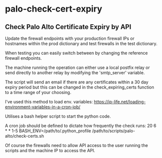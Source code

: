 # palo-check-cert-expiry

## Check Palo Alto Certificate Expiry by API

Update the firewall endpoints with your production firewall IPs or hostnames within the prod dictionary and test firewalls in the test dictionary.

When testing you can easily switch between by changing the reference firewall endpoints.

The machine running the operation can either use a local postfix relay or send directly to another relay by modifying the 'smtp_server' variable.

The script will send an email if there are any certificates within a 30 day expiry period but this can be changed in the check_expiring_certs function to a time range of your choosing.

I've used this method to load env. variables: 
https://ip-life.net/loading-environment-variables-in-a-cron-job/

Utilises a bash helper script to start the python code.

A cron job should be defined to dictate how frequently the check runs:
20 6 * * 1-5 BASH_ENV=/path/to/.python_profile /path/to/scripts/palo-alto/check-certs.sh

Of course the firewalls need to allow API access to the user running the scripts and the machine IP to access the API.

